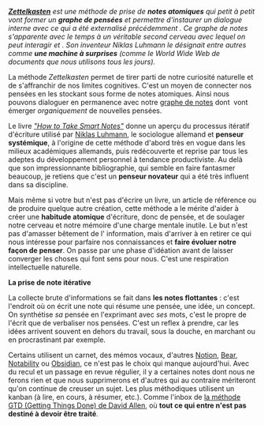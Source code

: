 [**_Zettelkasten_**](https://fr.wikipedia.org/wiki/Zettelkasten) _est une méthode de prise de_ **_notes atomiques_** _qui petit à petit vont former un_ **_graphe de pensées_** _et permettre d'instaurer un dialogue interne avec ce qui a été externalisé précédemment . Ce graphe de notes s'apparente avec le temps à un véritable second cerveau avec lequel on peut interagir et . Son inventeur Niklas Luhmann le désignait entre autres comme_ **_une machine à surprises_** _(comme le World Wide Web de documents que nous utilisons tous les jours)._

La méthode _Zettelkasten_ permet de tirer parti de notre curiosité naturelle et de s'affranchir de nos limites cognitives. C'est un moyen de connecter nos pensées en les stockant sous forme de notes atomiques. Ainsi nous pouvons dialoguer en permanence avec notre [graphe de notes](https://publish.obsidian.md/help/Plugins/Graph+view) dont  vont émerger _organiquement_ de nouvelles pensées.

Le livre [_"How to Take Smart Notes"_](https://takesmartnotes.com/) donne un aperçu du processus itératif d'écriture utilisé par [Niklas Luhmann](https://fr.wikipedia.org/wiki/Niklas_Luhmann), le sociologue allemand et **penseur  systémique**, à l'origine de cette méthode d'abord très en vogue dans les milieux académiques allemands, puis redécouverte et reprise par tous les adeptes du développement personnel à tendance productiviste. Au delà que son impressionnante bibliographie, qui semble en faire fantasmer beaucoup, je retiens que c'est un **penseur novateur** qui a été très influent dans sa discipline.

Mais même si votre but n'est pas d'écrire un livre, un article de référence ou de produire quelque autre création, cette méthode a le mérite d'aider à créer une **habitude atomique** d'écriture, donc de pensée, et de soulager notre cerveau et notre mémoire d'une charge mentale inutile. Le but n'est pas d'amasser bêtement de l' information, mais d'arriver à en retirer ce qui nous intéresse pour parfaire nos connaissances et **faire évoluer notre façon de penser**. On passe par une phase d'idéation avant de laisser converger les choses qui font sens pour nous. C'est une respiration intellectuelle naturelle.  
  
**La prise de note itérative**  
  
La collecte brute d'informations se fait dans **les notes flottantes** : c'est l'endroit où on écrit une note qui résume une pensée, une idée, un concept. On synthétise _sa_ pensée en l'exprimant avec _ses_ mots, c'est le propre de l'écrit que de verbaliser nos pensées. C'est un reflex à prendre, car les idées arrivent souvent en dehors du travail, sous la douche, en marchant ou en procrastinant par exemple.  
  
Certains utilisent un carnet, des mémos vocaux, d'autres [Notion](https://www.notion.so/), [Bear](https://bear.app/), [Notability](https://www.gingerlabs.com/) ou [Obsidian](https://obsidian.md/), ce n'est pas le choix qui manque aujourd'hui. Avec du recul et un passage en revue régulier, il y a certaines notes dont nous ne ferons rien et que nous supprimerons et d'autres qui au contraire mériteront qu'on continue de creuser un sujet. Les plus méthodiques utilisent un kanban (à lire, en cours, à résumer, etc.). Comme l'inbox de [la méthode GTD (Getting Things Done) de David Allen](https://www.youtube.com/watch?v=gCswMsONkwY), où **tout ce qui entre n'est pas destiné à devoir être traité**.


